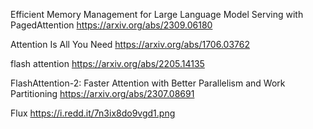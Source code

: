 Efficient Memory Management for Large Language Model Serving with PagedAttention
https://arxiv.org/abs/2309.06180

Attention Is All You Need
https://arxiv.org/abs/1706.03762

flash attention
https://arxiv.org/abs/2205.14135

FlashAttention-2: Faster Attention with Better Parallelism and Work Partitioning
https://arxiv.org/abs/2307.08691

Flux
https://i.redd.it/7n3ix8do9vgd1.png

